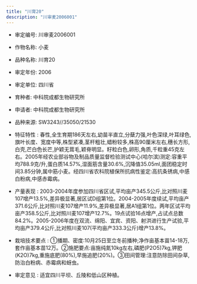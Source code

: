 ```yaml
---
title: "川育20"
description: "川审麦2006001"
---
```

* 审定编号:  川审麦2006001

*  作物名称:  小麦

*  品种名称:  川育20

*  审定年份:  2006

*  审定单位:  四川省

* 育种者:  中科院成都生物研究所

*  申请者:  中科院成都生物研究所

*  品种来源:  SW3243//35050/21530

*  特征特性 : 
春性,全生育期186天左右,幼苗半直立,分蘖力强,叶色深绿,叶耳绿色,旗叶长度、宽度中等,株型紧凑,茎杆粗壮,蜡粉较多,株高90厘米左右,穗长方形,白壳,芒白色长芒,护颖无茸毛,颖脊明显。籽粒白色,卵形,角质,千粒重45克左右。2005年经农业部谷物及制品质量监督检验测试中心(哈尔滨)测定:容重平均788.9克/升,蛋白质14.57%,湿面筋含量30.6%,沉降值35.05ml,面团稳定时间3.85分钟,属中筋小麦。经四川省农科院植保所抗病性鉴定:高抗条锈病,中感白粉病,中感赤霉病。
 
*  产量表现 : 
2003-2004年度参加四川省区试,平均亩产345.5公斤,比对照川麦107增产13.5%,差异极显著,居区试D组第1位。2004-2005年度续试,平均亩产371.6公斤,比对照川麦107增产11.9%,差异极显著,居A1组第1位。两年区试平均亩产358.5公斤,比对照川麦107增产12.7%。19点试验16点增产,占试点总数84.2%。2005-2006年度在双流、绵阳、宜宾、资阳、射洪进行生产试验,平均亩产379.4公斤,比对照川麦107(平均亩产333.3公斤)增产13.8%。

*  栽培技术要点 : 
①播期、密度:10月25日至立冬前播种;净作亩基本苗14-18万,套作亩基本苗12万。②施肥要点:亩施纯氮10kg左右,磷肥(P2O5)7kg,钾肥(K2O)7kg,重施底肥(80%),早施追肥(20%)。③田间管理:注意防除田间杂草,防治白粉病、赤霉病和蚜虫。

*  审定意见 : 
适宜四川平坝、丘陵和低山区种植。
